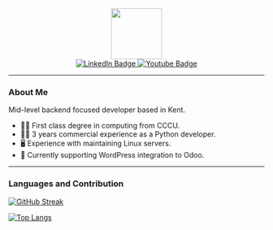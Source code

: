 <div id="header" align="center">
    <img src="https://media.giphy.com/media/H1dxi6xdh4NGQCZSvz/giphy.gif" width="100"/>
    <div id="badges">
      <a href="https://www.linkedin.com/in/jack-dane/">
        <img src="https://img.shields.io/badge/LinkedIn-blue?style=for-the-badge&logo=linkedin&logoColor=white" alt="LinkedIn Badge"/>
      </a>
      <a href="https://www.youtube.com/@jdevelopmentjd">
        <img src="https://img.shields.io/badge/YouTube-red?style=for-the-badge&logo=youtube&logoColor=white" alt="Youtube Badge"/>
      </a>
    </div>
</div>

---

### About Me
Mid-level backend focused developer based in Kent. 

- :man_student: First class degree in computing from CCCU. 
- :office_worker: 3 years commercial experience as a Python developer. 
- :desktop_computer: Experience with maintaining Linux servers.
- :electric_plug: Currently supporting WordPress integration to Odoo. 

---

### Languages and Contribution

[![GitHub Streak](http://github-readme-streak-stats.herokuapp.com?user=Jack-Dane&theme=dark&background=000000)](https://git.io/streak-stats)

[![Top Langs](https://github-readme-stats.vercel.app/api/top-langs/?username=Jack-Dane&layout=compact&theme=vision-friendly-dark)](https://github.com/anuraghazra/github-readme-stats)